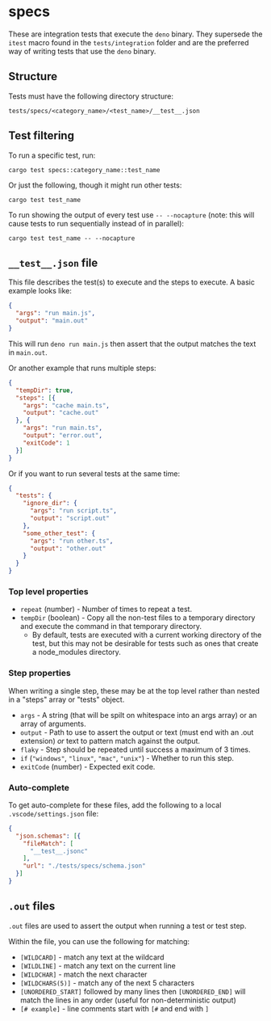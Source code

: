 # specs

These are integration tests that execute the `deno` binary. They supersede the
`itest` macro found in the `tests/integration` folder and are the preferred way
of writing tests that use the `deno` binary.

## Structure

Tests must have the following directory structure:

```
tests/specs/<category_name>/<test_name>/__test__.json
```

## Test filtering

To run a specific test, run:

```
cargo test specs::category_name::test_name
```

Or just the following, though it might run other tests:

```
cargo test test_name
```

To run showing the output of every test use `-- --nocapture` (note: this will
cause tests to run sequentially instead of in parallel):

```
cargo test test_name -- --nocapture
```

## `__test__.json` file

This file describes the test(s) to execute and the steps to execute. A basic
example looks like:

```json
{
  "args": "run main.js",
  "output": "main.out"
}
```

This will run `deno run main.js` then assert that the output matches the text in
`main.out`.

Or another example that runs multiple steps:

```json
{
  "tempDir": true,
  "steps": [{
    "args": "cache main.ts",
    "output": "cache.out"
  }, {
    "args": "run main.ts",
    "output": "error.out",
    "exitCode": 1
  }]
}
```

Or if you want to run several tests at the same time:

```json
{
  "tests": {
    "ignore_dir": {
      "args": "run script.ts",
      "output": "script.out"
    },
    "some_other_test": {
      "args": "run other.ts",
      "output": "other.out"
    }
  }
}
```

### Top level properties

- `repeat` (number) - Number of times to repeat a test.
- `tempDir` (boolean) - Copy all the non-test files to a temporary directory and
  execute the command in that temporary directory.
  - By default, tests are executed with a current working directory of the test,
    but this may not be desirable for tests such as ones that create a
    node_modules directory.

### Step properties

When writing a single step, these may be at the top level rather than nested in
a "steps" array or "tests" object.

- `args` - A string (that will be spilt on whitespace into an args array) or an
  array of arguments.
- `output` - Path to use to assert the output or text (must end with an .out
  extension) _or_ text to pattern match against the output.
- `flaky` - Step should be repeated until success a maximum of 3 times.
- `if` (`"windows"`, `"linux"`, `"mac"`, `"unix"`) - Whether to run this step.
- `exitCode` (number) - Expected exit code.

### Auto-complete

To get auto-complete for these files, add the following to a local
`.vscode/settings.json` file:

```json
{
  "json.schemas": [{
    "fileMatch": [
      "__test__.jsonc"
    ],
    "url": "./tests/specs/schema.json"
  }]
}
```

## `.out` files

`.out` files are used to assert the output when running a test or test step.

Within the file, you can use the following for matching:

- `[WILDCARD]` - match any text at the wildcard
- `[WILDLINE]` - match any text on the current line
- `[WILDCHAR]` - match the next character
- `[WILDCHARS(5)]` - match any of the next 5 characters
- `[UNORDERED_START]` followed by many lines then `[UNORDERED_END]` will match
  the lines in any order (useful for non-deterministic output)
- `[# example]` - line comments start with `[#` and end with `]`
